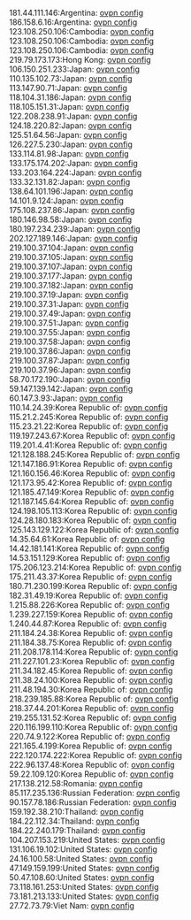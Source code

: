 181.44.111.146:Argentina: [ovpn config](vpn/181_44_111_146.ovpn)  
186.158.6.16:Argentina: [ovpn config](vpn/186_158_6_16.ovpn)  
123.108.250.106:Cambodia: [ovpn config](vpn/123_108_250_106.ovpn)  
123.108.250.106:Cambodia: [ovpn config](vpn/123_108_250_106.ovpn)  
123.108.250.106:Cambodia: [ovpn config](vpn/123_108_250_106.ovpn)  
219.79.173.173:Hong Kong: [ovpn config](vpn/219_79_173_173.ovpn)  
106.150.251.233:Japan: [ovpn config](vpn/106_150_251_233.ovpn)  
110.135.102.73:Japan: [ovpn config](vpn/110_135_102_73.ovpn)  
113.147.90.71:Japan: [ovpn config](vpn/113_147_90_71.ovpn)  
118.104.31.186:Japan: [ovpn config](vpn/118_104_31_186.ovpn)  
118.105.151.31:Japan: [ovpn config](vpn/118_105_151_31.ovpn)  
122.208.238.91:Japan: [ovpn config](vpn/122_208_238_91.ovpn)  
124.18.220.82:Japan: [ovpn config](vpn/124_18_220_82.ovpn)  
125.51.64.56:Japan: [ovpn config](vpn/125_51_64_56.ovpn)  
126.227.5.230:Japan: [ovpn config](vpn/126_227_5_230.ovpn)  
133.114.81.98:Japan: [ovpn config](vpn/133_114_81_98.ovpn)  
133.175.174.202:Japan: [ovpn config](vpn/133_175_174_202.ovpn)  
133.203.164.224:Japan: [ovpn config](vpn/133_203_164_224.ovpn)  
133.32.131.82:Japan: [ovpn config](vpn/133_32_131_82.ovpn)  
138.64.101.196:Japan: [ovpn config](vpn/138_64_101_196.ovpn)  
14.101.9.124:Japan: [ovpn config](vpn/14_101_9_124.ovpn)  
175.108.237.86:Japan: [ovpn config](vpn/175_108_237_86.ovpn)  
180.146.98.58:Japan: [ovpn config](vpn/180_146_98_58.ovpn)  
180.197.234.239:Japan: [ovpn config](vpn/180_197_234_239.ovpn)  
202.127.189.146:Japan: [ovpn config](vpn/202_127_189_146.ovpn)  
219.100.37.104:Japan: [ovpn config](vpn/219_100_37_104.ovpn)  
219.100.37.105:Japan: [ovpn config](vpn/219_100_37_105.ovpn)  
219.100.37.107:Japan: [ovpn config](vpn/219_100_37_107.ovpn)  
219.100.37.177:Japan: [ovpn config](vpn/219_100_37_177.ovpn)  
219.100.37.182:Japan: [ovpn config](vpn/219_100_37_182.ovpn)  
219.100.37.19:Japan: [ovpn config](vpn/219_100_37_19.ovpn)  
219.100.37.31:Japan: [ovpn config](vpn/219_100_37_31.ovpn)  
219.100.37.49:Japan: [ovpn config](vpn/219_100_37_49.ovpn)  
219.100.37.51:Japan: [ovpn config](vpn/219_100_37_51.ovpn)  
219.100.37.55:Japan: [ovpn config](vpn/219_100_37_55.ovpn)  
219.100.37.58:Japan: [ovpn config](vpn/219_100_37_58.ovpn)  
219.100.37.86:Japan: [ovpn config](vpn/219_100_37_86.ovpn)  
219.100.37.87:Japan: [ovpn config](vpn/219_100_37_87.ovpn)  
219.100.37.96:Japan: [ovpn config](vpn/219_100_37_96.ovpn)  
58.70.172.190:Japan: [ovpn config](vpn/58_70_172_190.ovpn)  
59.147.139.142:Japan: [ovpn config](vpn/59_147_139_142.ovpn)  
60.147.3.93:Japan: [ovpn config](vpn/60_147_3_93.ovpn)  
110.14.24.39:Korea Republic of: [ovpn config](vpn/110_14_24_39.ovpn)  
115.21.2.245:Korea Republic of: [ovpn config](vpn/115_21_2_245.ovpn)  
115.23.21.22:Korea Republic of: [ovpn config](vpn/115_23_21_22.ovpn)  
119.197.243.67:Korea Republic of: [ovpn config](vpn/119_197_243_67.ovpn)  
119.201.4.41:Korea Republic of: [ovpn config](vpn/119_201_4_41.ovpn)  
121.128.188.245:Korea Republic of: [ovpn config](vpn/121_128_188_245.ovpn)  
121.147.186.91:Korea Republic of: [ovpn config](vpn/121_147_186_91.ovpn)  
121.160.156.46:Korea Republic of: [ovpn config](vpn/121_160_156_46.ovpn)  
121.173.95.42:Korea Republic of: [ovpn config](vpn/121_173_95_42.ovpn)  
121.185.47.149:Korea Republic of: [ovpn config](vpn/121_185_47_149.ovpn)  
121.187.145.64:Korea Republic of: [ovpn config](vpn/121_187_145_64.ovpn)  
124.198.105.113:Korea Republic of: [ovpn config](vpn/124_198_105_113.ovpn)  
124.28.180.183:Korea Republic of: [ovpn config](vpn/124_28_180_183.ovpn)  
125.143.129.122:Korea Republic of: [ovpn config](vpn/125_143_129_122.ovpn)  
14.35.64.61:Korea Republic of: [ovpn config](vpn/14_35_64_61.ovpn)  
14.42.181.141:Korea Republic of: [ovpn config](vpn/14_42_181_141.ovpn)  
14.53.151.129:Korea Republic of: [ovpn config](vpn/14_53_151_129.ovpn)  
175.206.123.214:Korea Republic of: [ovpn config](vpn/175_206_123_214.ovpn)  
175.211.43.37:Korea Republic of: [ovpn config](vpn/175_211_43_37.ovpn)  
180.71.230.199:Korea Republic of: [ovpn config](vpn/180_71_230_199.ovpn)  
182.31.49.19:Korea Republic of: [ovpn config](vpn/182_31_49_19.ovpn)  
1.215.88.226:Korea Republic of: [ovpn config](vpn/1_215_88_226.ovpn)  
1.239.227.159:Korea Republic of: [ovpn config](vpn/1_239_227_159.ovpn)  
1.240.44.87:Korea Republic of: [ovpn config](vpn/1_240_44_87.ovpn)  
211.184.24.38:Korea Republic of: [ovpn config](vpn/211_184_24_38.ovpn)  
211.184.38.75:Korea Republic of: [ovpn config](vpn/211_184_38_75.ovpn)  
211.208.178.114:Korea Republic of: [ovpn config](vpn/211_208_178_114.ovpn)  
211.227.101.23:Korea Republic of: [ovpn config](vpn/211_227_101_23.ovpn)  
211.34.182.45:Korea Republic of: [ovpn config](vpn/211_34_182_45.ovpn)  
211.38.24.100:Korea Republic of: [ovpn config](vpn/211_38_24_100.ovpn)  
211.48.194.30:Korea Republic of: [ovpn config](vpn/211_48_194_30.ovpn)  
218.239.185.88:Korea Republic of: [ovpn config](vpn/218_239_185_88.ovpn)  
218.37.44.201:Korea Republic of: [ovpn config](vpn/218_37_44_201.ovpn)  
219.255.131.52:Korea Republic of: [ovpn config](vpn/219_255_131_52.ovpn)  
220.116.199.110:Korea Republic of: [ovpn config](vpn/220_116_199_110.ovpn)  
220.74.9.122:Korea Republic of: [ovpn config](vpn/220_74_9_122.ovpn)  
221.165.4.199:Korea Republic of: [ovpn config](vpn/221_165_4_199.ovpn)  
222.120.174.222:Korea Republic of: [ovpn config](vpn/222_120_174_222.ovpn)  
222.96.137.48:Korea Republic of: [ovpn config](vpn/222_96_137_48.ovpn)  
59.22.109.120:Korea Republic of: [ovpn config](vpn/59_22_109_120.ovpn)  
217.138.212.58:Romania: [ovpn config](vpn/217_138_212_58.ovpn)  
85.117.235.136:Russian Federation: [ovpn config](vpn/85_117_235_136.ovpn)  
90.157.78.186:Russian Federation: [ovpn config](vpn/90_157_78_186.ovpn)  
159.192.38.210:Thailand: [ovpn config](vpn/159_192_38_210.ovpn)  
184.22.112.34:Thailand: [ovpn config](vpn/184_22_112_34.ovpn)  
184.22.240.179:Thailand: [ovpn config](vpn/184_22_240_179.ovpn)  
104.207.153.219:United States: [ovpn config](vpn/104_207_153_219.ovpn)  
131.106.19.102:United States: [ovpn config](vpn/131_106_19_102.ovpn)  
24.16.100.58:United States: [ovpn config](vpn/24_16_100_58.ovpn)  
47.149.159.199:United States: [ovpn config](vpn/47_149_159_199.ovpn)  
50.47.108.60:United States: [ovpn config](vpn/50_47_108_60.ovpn)  
73.118.161.253:United States: [ovpn config](vpn/73_118_161_253.ovpn)  
73.181.213.133:United States: [ovpn config](vpn/73_181_213_133.ovpn)  
27.72.73.79:Viet Nam: [ovpn config](vpn/27_72_73_79.ovpn)  
